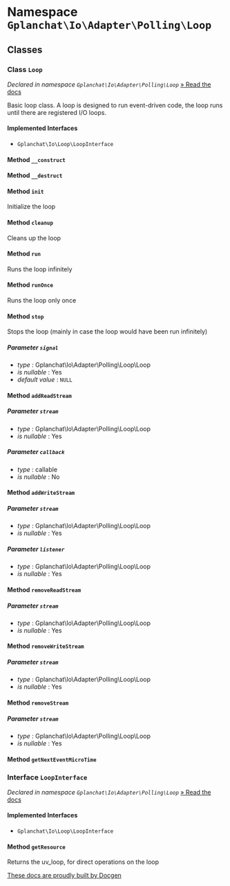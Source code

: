 Namespace `Gplanchat\Io\Adapter\Polling\Loop`
==========



## Classes

### Class `Loop`

_Declared in namespace `Gplanchat\Io\Adapter\Polling\Loop`_ [» Read the docs](Gplanchat-Io-Adapter-Polling-Loop.md#class-loop)

Basic loop class. A loop is designed to run event-driven code, the loop runs until there are registered I/O loops.

#### Implemented Interfaces

* `Gplanchat\Io\Loop\LoopInterface`


#### Method `__construct`



#### Method `__destruct`



#### Method `init`

Initialize the loop

#### Method `cleanup`

Cleans up the loop

#### Method `run`

Runs the loop infinitely

#### Method `runOnce`

Runs the loop only once

#### Method `stop`

Stops the loop (mainly in case the loop would have been run infinitely)

##### Parameter `signal`


* *type* : Gplanchat\Io\Adapter\Polling\Loop\Loop
* *is nullable* : Yes
* *default value* : `NULL`


#### Method `addReadStream`



##### Parameter `stream`


* *type* : Gplanchat\Io\Adapter\Polling\Loop\Loop
* *is nullable* : Yes


##### Parameter `callback`


* *type* : callable
* *is nullable* : No


#### Method `addWriteStream`



##### Parameter `stream`


* *type* : Gplanchat\Io\Adapter\Polling\Loop\Loop
* *is nullable* : Yes


##### Parameter `listener`


* *type* : Gplanchat\Io\Adapter\Polling\Loop\Loop
* *is nullable* : Yes


#### Method `removeReadStream`



##### Parameter `stream`


* *type* : Gplanchat\Io\Adapter\Polling\Loop\Loop
* *is nullable* : Yes


#### Method `removeWriteStream`



##### Parameter `stream`


* *type* : Gplanchat\Io\Adapter\Polling\Loop\Loop
* *is nullable* : Yes


#### Method `removeStream`



##### Parameter `stream`


* *type* : Gplanchat\Io\Adapter\Polling\Loop\Loop
* *is nullable* : Yes


#### Method `getNextEventMicroTime`





### Interface `LoopInterface`

_Declared in namespace `Gplanchat\Io\Adapter\Polling\Loop`_ [» Read the docs](Gplanchat-Io-Adapter-Polling-Loop.md#interface-loopinterface)



#### Implemented Interfaces

* `Gplanchat\Io\Loop\LoopInterface`


#### Method `getResource`

Returns the uv_loop, for direct operations on the loop





[These docs are proudly built by Docgen](https://github.com/gplanchat/php-docgen)